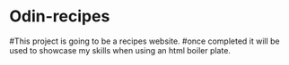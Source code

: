 # Odin-recipes 
#This project is going to be a recipes website. 
#once completed it will be used to showcase my skills when using an html boiler plate.
